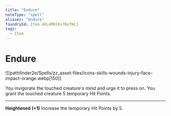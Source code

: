 ```yaml
---
title: "Endure"
noteType: "spell"
aliases: "Endure"
foundryId: Item.48L4M9lKs7BofNcJ
tags:
  - Item
---
```


# Endure
![[pathfinder2e/Spells/zz_asset-files/icons-skills-wounds-injury-face-impact-orange.webp|150]]

You invigorate the touched creature's mind and urge it to press on. You grant the touched creature 5 temporary Hit Points.

* * *

**Heightened (+1)** Increase the temporary Hit Points by 5.
